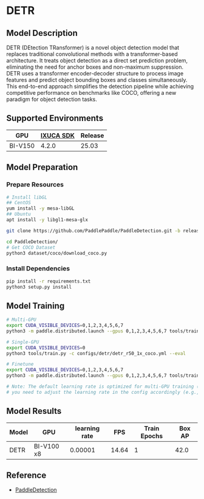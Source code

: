 # DETR

## Model Description

DETR (DEtection TRansformer) is a novel object detection model that replaces traditional convolutional methods with a
transformer-based architecture. It treats object detection as a direct set prediction problem, eliminating the need for
anchor boxes and non-maximum suppression. DETR uses a transformer encoder-decoder structure to process image features
and predict object bounding boxes and classes simultaneously. This end-to-end approach simplifies the detection pipeline
while achieving competitive performance on benchmarks like COCO, offering a new paradigm for object detection tasks.

## Supported Environments

| GPU    | [IXUCA SDK](https://gitee.com/deep-spark/deepspark#%E5%A4%A9%E6%95%B0%E6%99%BA%E7%AE%97%E8%BD%AF%E4%BB%B6%E6%A0%88-ixuca) | Release |
|--------|-----------|---------|
| BI-V150 | 4.2.0     |  25.03  |

## Model Preparation

### Prepare Resources

```bash
# Install libGL
## CentOS
yum install -y mesa-libGL
## Ubuntu
apt install -y libgl1-mesa-glx

git clone https://github.com/PaddlePaddle/PaddleDetection.git -b release2.6 --depth=1

cd PaddleDetection/
# Get COCO Dataset
python3 dataset/coco/download_coco.py
```

### Install Dependencies

```bash
pip install -r requirements.txt
python3 setup.py install
```

## Model Training

```bash
# Multi-GPU
export CUDA_VISIBLE_DEVICES=0,1,2,3,4,5,6,7
python3 -m paddle.distributed.launch --gpus 0,1,2,3,4,5,6,7 tools/train.py -c configs/detr/detr_r50_1x_coco.yml --eval

# Single-GPU
export CUDA_VISIBLE_DEVICES=0
python3 tools/train.py -c configs/detr/detr_r50_1x_coco.yml --eval

# Finetune
export CUDA_VISIBLE_DEVICES=0,1,2,3,4,5,6,7
python3 -m paddle.distributed.launch --gpus 0,1,2,3,4,5,6,7 tools/train.py -c configs/detr/detr_r50_1x_coco.yml -o pretrain_weights=https://paddledet.bj.bcebos.com/models/detr_r50_1x_coco.pdparams --eval

# Note: The default learning rate is optimized for multi-GPU training (8x GPU). If using single GPU training,
# you need to adjust the learning rate in the config accordingly (e.g., divide by 8).

```

## Model Results

| Model | GPU        | learning rate | FPS   | Train Epochs | Box AP |
|-------|------------|---------------|-------|--------------|--------|
| DETR  | BI-V100 x8 | 0.00001       | 14.64 | 1            | 42.0   |

## Reference

- [PaddleDetection](https://github.com/PaddlePaddle/PaddleDetection)